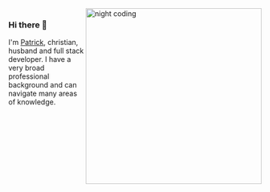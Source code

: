 <img src="https://cdnb.artstation.com/p/assets/images/images/036/125/405/original/igor-freitas-mesa.gif?1616779562" alt="night coding" min-width="350px" max-width="350px" width="350px" align="right">

### Hi there 👋
I'm [Patrick](https://www.linkedin.com/in/patrickhandres), christian, husband and full stack developer. I have a very broad professional background and can navigate many areas of knowledge.
